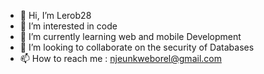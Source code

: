 - 👋 Hi, I’m Lerob28
- 👀 I’m interested in code
- 🌱 I’m currently learning web and mobile Development
- 💞️ I’m looking to collaborate on the security of Databases
- 📫 How to reach me : njeunkweborel@gmail.com
